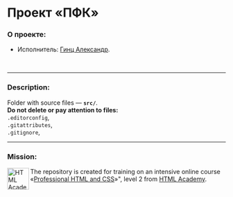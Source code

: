 # Проект «ПФК»

### О проекте:

* Исполнитель: [Гинц Александр](https://htmlacademy.ru/profile/id701371).
<br>

---

### Description:

Folder with source files — **`src/`**.<br>
**Do not delete or pay attention to files: <br>**
`.editorconfig`,<br>
`.gitattributes`,<br>
`.gitignore`,<br>
<!--
`.stylelintrc`,<br>
`.travis.yml`,<br>
`package-lock.json`,<br>
`package.json`._<br>
-->

---

### Mission:

<a href="https://htmlacademy.ru/intensive/adaptive">
  <img align="left" width="50" height="50" alt="HTML Academy"
  src="https://up.htmlacademy.ru/static/img/intensive/adaptive/logo-for-github-2.png">
</a>

The repository is created for training on an intensive online course 
«[Professional HTML and CSS](https://htmlacademy.ru/intensive/adaptive)»", 
level 2 from [HTML Academy](https://htmlacademy.ru).